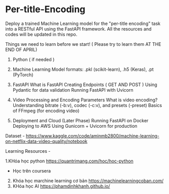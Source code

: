 # Per-title-Encoding
Deploy a trained Machine Learning model for the "per-title encoding" task into a RESTful API using the FastAPI framework.
All the resources and codes will be updated in this repo.

Things we need to learn before we start! ( Please try to learn them AT THE END OF APRIL)
1. Python ( if needed )
   
3. Machine Learning
   Model formats: .pkl (scikit-learn), .h5 (Keras), .pt (PyTorch)

4. FastAPI
   What is FastAPI
   Creating Endpoints ( GET AND POST )
   Using Pydantic for data validation
   Running FastAPI with Uvicorn


6. Video Processing and Encoding Parameters
   What is video encoding?
   Understanding bitrate (-b:v), codec (-c:v), and presets (-preset)
   Basics of FFmpeg (for encoding video)


8. Deployment and Cloud (Later Phase)
   Running FastAPI on Docker
   Deploying to AWS
   Using Gunicorn + Uvicorn for production

Dataset - https://www.kaggle.com/code/aminmb2800/machine-learning-on-netflix-data-video-quality/notebook

Learning Resources -

1.KHóa học python
https://quantrimang.com/hoc/hoc-python
+ Học trên coursera
2. Khóa học marchine learning cơ bản
https://machinelearningcoban.com/
3. KHóa học AI
https://phamdinhkhanh.github.io/
